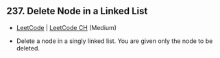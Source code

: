 ## 237. Delete Node in a Linked List

-  [LeetCode](https://leetcode.com/problems/delete-node-in-a-linked-list/) | [LeetCode CH](https://leetcode.cn/problems/delete-node-in-a-linked-list/) (Medium)

-   Delete a node in a singly linked list. You are given only the node to be deleted.
